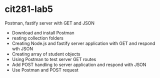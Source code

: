 # cit281-lab5
Postman, fastify server with GET and JSON

- Download and install Postman 
- reating collection folders
- Creating Node.js and fastify server application with GET and respond wth JSON
- Creating array of student objects
- Using Postman to test server GET routes
- Add POST handling to server application and respond with JSON
- Use Postman and POST request

